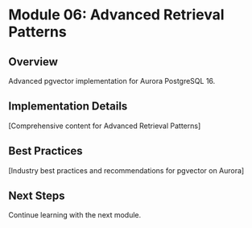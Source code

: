 # Module 06: Advanced Retrieval Patterns

## Overview
Advanced pgvector implementation for Aurora PostgreSQL 16.

## Implementation Details
[Comprehensive content for Advanced Retrieval Patterns]

## Best Practices
[Industry best practices and recommendations for pgvector on Aurora]

## Next Steps
Continue learning with the next module.